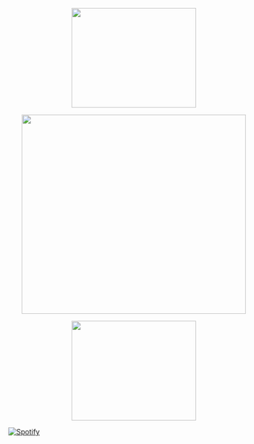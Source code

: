 <p align="center">   <img width="250x250" height="200" src=https://github.com/lyrxqss/lyrxqss-2/blob/f957247469940e656fe6126c4d56b13b319beae6/indir.gif>
</p>






<p align="center">   <img width="450x450" height="400" src=https://github.com/lyrxqss/lyrxqss-2/blob/6b9e11ead65e188932433b20cb7227f223ace975/%F0%9D%96%B2%F0%9D%97%8D%F0%9D%96%BA%F0%9D%97%8B%F0%9D%97%85%F0%9D%97%82%F0%9D%97%80%F0%9D%97%81%F0%9D%97%8D'%F0%9D%97%8C%20%F0%9D%96%AC%F0%9D%97%88%F0%9D%97%88%F0%9D%97%87%20_%20%F0%9D%96%AE%F0%9D%97%8C%F0%9D%97%81%F0%9D%97%82%20%F0%9D%97%87%F0%9D%97%88%20%F0%9D%96%AA%F0%9D%97%88%20%F0%9D%97%91%20%F0%9D%96%AE%F0%9D%96%A2%20-%20__%20_%20_%20_%20_%20_%20_%20_%20_%20_%F0%9D%97%96%F0%9D%97%9B_%20%F0%9D%9F%AD%F0%9D%9F%AC%20%E2%80%A2%20%F0%9D%97%A6%F0%9D%97%B0%F0%9D%97%B5%F0%9D%97%BC%F0%9D%97%BC%F0%9D%97%B9%20%F0%9D%97%97%F0%9D%97%AE%F0%9D%98%86%F0%9D%98%80.gif>
</p>








<p align="center">   <img width="250x250" height="200" src=https://github.com/lyrxqss/lyrxqss-2/blob/f957247469940e656fe6126c4d56b13b319beae6/indir.gif>
</p>


[![Spotify](https://test-5fyr-8mgunxgq8-lyrxqss-projects.vercel.app/api/spotify)](https://https://open.spotify.com/user/cgo1nbhfibb223rkc10kxe6p1)
